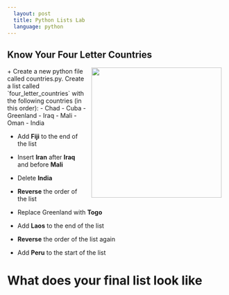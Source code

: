 ```yaml
---
  layout: post
  title: Python Lists Lab
  language: python
---
```


## Know Your Four Letter Countries
<img src="https://s3.amazonaws.com/after-school-assets/globe.jpeg" align="right" width="300px" hspace="10">
+ Create a new python file called countries.py. Create a list called `four_letter_countries` with the following countries (in this order):
	- Chad
	- Cuba
	- Greenland
	- Iraq
	- Mali
	- Oman
	- India

+ Add **Fiji** to the end of the list

+ Insert **Iran** after **Iraq** and before **Mali**

+ Delete **India**

+ **Reverse** the order of the list

+ Replace Greenland with **Togo**

+ Add **Laos** to the end of the list

+ **Reverse** the order of the list again

+ Add **Peru** to the start of the list

#  What does your final list look like
